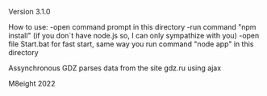 Version 3.1.0

How to use:
    -open command prompt in this directory
    -run command "npm install" (if you don`t have node.js so, I can only sympathize with you)
    -open file Start.bat for fast start, same way you run command "node app" in this directory

Assynchronous GDZ parses data from the site gdz.ru using ajax

M8eight 2022